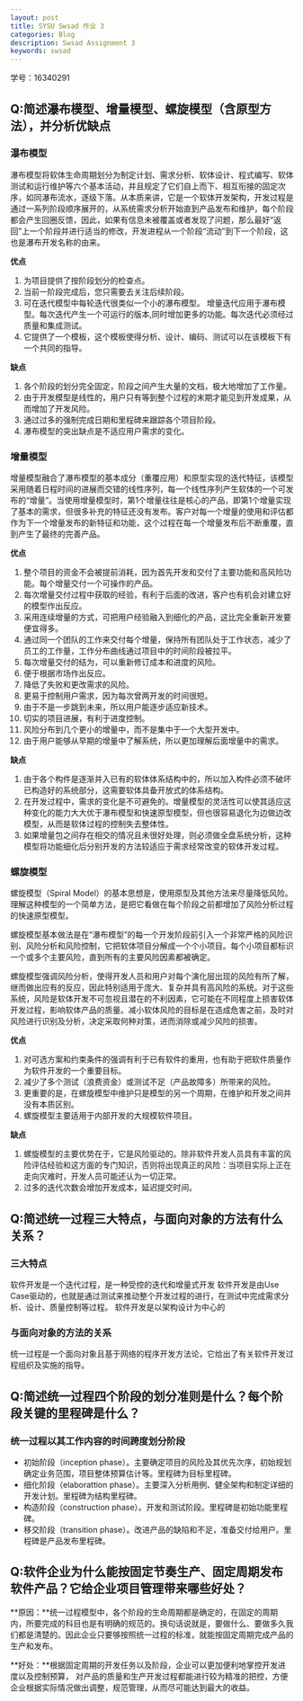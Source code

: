 ```yaml
---
layout: post
title: SYSU Swsad 作业 3
categories: Blog
description: Swsad Assignment 3
keywords: swsad
---
```


学号：16340291

## Q:简述瀑布模型、增量模型、螺旋模型（含原型方法），并分析优缺点
### 瀑布模型
瀑布模型将软体生命周期划分为制定计划、需求分析、软体设计、程式编写、软体测试和运行维护等六个基本活动，并且规定了它们自上而下、相互衔接的固定次序，如同瀑布流水，逐级下落。从本质来讲，它是一个软体开发架构，开发过程是通过一系列阶段顺序展开的，从系统需求分析开始直到产品发布和维护，每个阶段都会产生回圈反馈，因此，如果有信息未被覆盖或者发现了问题，那么最好“返回”上一个阶段并进行适当的修改，开发进程从一个阶段“流动”到下一个阶段，这也是瀑布开发名称的由来。

**优点**

1. 为项目提供了按阶段划分的检查点。
2. 当前一阶段完成后，您只需要去关注后续阶段。
3. 可在迭代模型中每轮迭代很类似一个小的瀑布模型。
    增量迭代应用于瀑布模型。每次迭代产生一个可运行的版本,同时增加更多的功能。每次迭代必须经过质量和集成测试。
4. 它提供了一个模板，这个模板使得分析、设计、编码、测试可以在该模板下有一个共同的指导。

**缺点**

1. 各个阶段的划分完全固定，阶段之间产生大量的文档，极大地增加了工作量。
2. 由于开发模型是线性的，用户只有等到整个过程的末期才能见到开发成果，从而增加了开发风险。
3. 通过过多的强制完成日期和里程碑来跟踪各个项目阶段。
4. 瀑布模型的突出缺点是不适应用户需求的变化。
### 增量模型
增量模型融合了瀑布模型的基本成分（重覆应用）和原型实现的迭代特征，该模型采用随着日程时间的进展而交错的线性序列，每一个线性序列产生软体的一个可发布的“增量”。当使用增量模型时，第1个增量往往是核心的产品，即第1个增量实现了基本的需求，但很多补充的特征还没有发布。客户对每一个增量的使用和评估都作为下一个增量发布的新特征和功能，这个过程在每一个增量发布后不断重覆，直到产生了最终的完善产品。

**优点**
　　
  1. 整个项目的资金不会被提前消耗，因为首先开发和交付了主要功能和高风险功能。每个增量交付一个可操作的产品。
  2. 每次增量交付过程中获取的经验，有利于后面的改进，客户也有机会对建立好的模型作出反应。
  3. 采用连续增量的方式，可把用户经验融入到细化的产品，这比完全重新开发要便宜得多。
  4. 通过同一个团队的工作来交付每个增量，保持所有团队处于工作状态，减少了员工的工作量，工作分布曲线通过项目中的时间阶段被拉平。
 5. 每次增量交付的结为，可以重新修订成本和进度的风险。
 6. 便于根据市场作出反应。
 7. 降低了失败和更改需求的风险。
 8. 更易于控制用户需求，因为每次曾两开发的时间很短。
 9. 由于不是一步跳到未来，所以用户能逐步适应新技术。
 10. 切实的项目进展，有利于进度控制。
 11. 风险分布到几个更小的增量中，而不是集中于一个大型开发中。
 12. 由于用户能够从早期的增量中了解系统，所以更加理解后面增量中的需求。

**缺点**

  1. 由于各个构件是逐渐并入已有的软体体系结构中的，所以加入构件必须不破坏已构造好的系统部分，这需要软体具备开放式的体系结构。
  2. 在开发过程中，需求的变化是不可避免的。增量模型的灵活性可以使其适应这种变化的能力大大优于瀑布模型和快速原型模型，但也很容易退化为边做边改模型，从而是软体过程的控制失去整体性。
  3. 如果增量包之间存在相交的情况且未很好处理，则必须做全盘系统分析，这种模型将功能细化后分别开发的方法较适应于需求经常改变的软体开发过程。

### 螺旋模型
螺旋模型（Spiral Model）的基本思想是，使用原型及其他方法来尽量降低风险。理解这种模型的一个简单方法，是把它看做在每个阶段之前都增加了风险分析过程的快速原型模型。

螺旋模型基本做法是在“瀑布模型”的每一个开发阶段前引入一个非常严格的风险识别、风险分析和风险控制，它把软体项目分解成一个个小项目。每个小项目都标识一个或多个主要风险，直到所有的主要风险因素都被确定。

螺旋模型强调风险分析，使得开发人员和用户对每个演化层出现的风险有所了解，继而做出应有的反应，因此特别适用于庞大、复杂并具有高风险的系统。对于这些系统，风险是软体开发不可忽视且潜在的不利因素，它可能在不同程度上损害软体开发过程，影响软体产品的质量。减小软体风险的目标是在造成危害之前，及时对风险进行识别及分析，决定采取何种对策，进而消除或减少风险的损害。

**优点**

  1. 对可选方案和约束条件的强调有利于已有软件的重用，也有助于把软件质量作为软件开发的一个重要目标。
  2. 减少了多个测试（浪费资金）或测试不足（产品故障多）所带来的风险。
  3. 更重要的是，在螺旋模型中维护只是模型的另一个周期，在维护和开发之间并没有本质区别。
  4. 螺旋模型主要适用于内部开发的大规模软件项目。

**缺点**

  1. 螺旋模型的主要优势在于，它是风险驱动的。除非软件开发人员具有丰富的风险评估经验和这方面的专门知识，否则将出现真正的风险：当项目实际上正在走向灾难时，开发人员可能还认为一切正常。
  2. 过多的迭代次数会增加开发成本，延迟提交时间。

## Q:简述统一过程三大特点，与面向对象的方法有什么关系？
### 三大特点
软件开发是一个迭代过程，是一种受控的迭代和增量式开发
软件开发是由Use Case驱动的，也就是通过测试来推动整个开发过程的进行，在测试中完成需求分析、设计、质量控制等过程。
软件开发是以架构设计为中心的
### 与面向对象的方法的关系
统一过程是一个面向对象且基于网络的程序开发方法论，它给出了有关软件开发过程组织及实施的指导。

## Q:简述统一过程四个阶段的划分准则是什么？每个阶段关键的里程碑是什么？
### 统一过程以其工作内容的时间跨度划分阶段

- 初始阶段（inception phase）。主要确定项目的风险及其优先次序，初始规划确定业务范围，项目整体预算估计等。里程碑为目标里程碑。
- 细化阶段（elaborattion phase）。主要深入分析用例、健全架构和制定详细的开发计划。里程碑为结构里程碑。
- 构造阶段（construction phase）。开发和测试阶段。里程碑是初始功能里程碑。
- 移交阶段（transition phase）。改进产品的缺陷和不足，准备交付给用户。里程碑是产品发布里程碑。
## Q:软件企业为什么能按固定节奏生产、固定周期发布软件产品？它给企业项目管理带来哪些好处？
**原因：**统一过程模型中，各个阶段的生命周期都是确定的，在固定的周期内，所要完成的科目也是有明确的规范的。换句话说就是，要做什么、要做多久我们都是清楚的。因此企业只要够按照统一过程的标准，就能按固定周期完成产品的生产和发布。

**好处：**根据固定周期的开发任务以及阶段，企业可以更加便利地掌控开发进度以及控制预算， 对产品的质量和生产开发过程都能进行较为精准的把控，方便企业根据实际情况做出调整，规范管理，从而尽可能达到最大的收益。